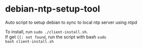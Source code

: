 # debian-ntp-setup-tool
Auto script to setup debian to sync to local ntp server using ntpd

To install, run <code>sudo ./client-install.sh</code>.  
If get <code>[[: not found</code>, run the script with bash <code>sudo bash client-install.sh</code>